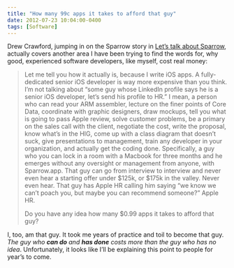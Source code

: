 ```yaml
---
title: "How many 99c apps it takes to afford that guy"
date: 2012-07-23 10:04:00-0400
tags: [Software]
---
```


Drew Crawford, jumping in on the Sparrow story in [Let’s talk about Sparrow](http://sealedabstract.com/rants/lets-talk-about-sparrow/), actually covers another area I have been trying to find the words for, why good, experienced software developers, like myself, cost real money:

> Let me tell you how it actually is, because I write iOS apps.  A fully-dedicated senior iOS developer is way more expensive than you think.  I’m not talking about “some guy whose LinkedIn profile says he is a senior iOS developer, let’s send his profile to HR.”  I mean, a person who can read your ARM assembler, lecture on the finer points of Core Data, coordinate with graphic designers, draw mockups, tell you what is going to pass Apple review, solve customer problems, be a primary on the sales call with the client, negotiate the cost, write the proposal, know what’s in the HIG, come up with a class diagram that doesn’t suck, give presentations to management, train any developer in your organization, and actually get the coding done.  Specifically, a guy who you can lock in a room with a Macbook for three months and he emerges without any oversight or management from anyone, with Sparrow.app.  That guy can go from interview to interview and never even hear a starting offer under $125k, or $175k in the valley.  Never even hear.  That guy has Apple HR calling him saying “we know we can’t poach you, but maybe you can recommend someone?”  Apple HR.
> 
> Do you have any idea how many $0.99 apps it takes to afford that guy?

I, too, am that guy. It took me years of practice and toil to become that guy. *The guy who **can do** and **has done** costs more than the guy who has no idea*. Unfortunately, it looks like I’ll be explaining this point to people for year’s to come.
